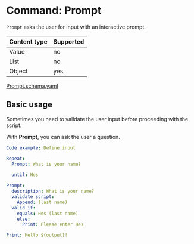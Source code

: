 # Command: Prompt

`Prompt` asks the user for input with an interactive prompt.

| Content type | Supported |
|--------------|-----------|
| Value        | no        |
| List         | no        |
| Object       | yes       |

[Prompt.schema.yaml](../commands/instacli/user-interaction/schema/Prompt.schema.yaml)

## Basic usage

Sometimes you need to validate the user input before proceeding with the script.

With **Prompt**, you can ask the user a question.

<!-- answers
What is your name?: Hes
-->

```yaml instacli
Code example: Define input

Repeat:
  Prompt: What is your name?

  until: Hes

Prompt:
  description: What is your name?
  validate script:
    Append: (last name)
  valid if:
    equals: Hes (last name)
    else:
      Print: Please enter Hes

Print: Hello ${output}!
```

